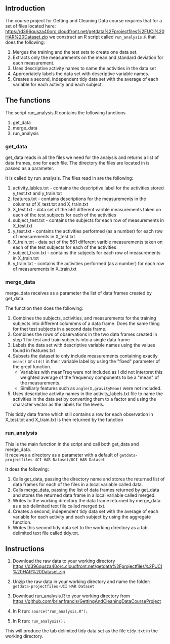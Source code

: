 ## Introduction

The course project for Getting and Cleaning Data course
requires that for a set of files located here:
https://d396qusza40orc.cloudfront.net/getdata%2Fprojectfiles%2FUCI%20HAR%20Dataset.zip 
we construct an R script called `run_analysis.R` that does the following:

1. Merges the training and the test sets to create one data set.
2. Extracts only the measurements on the mean and standard deviation for each measurement. 
3. Uses descriptive activity names to name the activities in the data set
4. Appropriately labels the data set with descriptive variable names. 
5. Creates a second, independent tidy data set with the average of each variable for each activity and each subject. 

## The functions

The script run_analysis.R contains the following functions

1.  get_data
2.  merge_data
3.  run_analysis

### get_data

get_data reads in all the files we need for the analysis and returns a list of data frames, one for each file.
The directory the files are located in is passed as a parameter.

It is called by run_analysis.  The files read in are the following:

1. activity_lables.txt - contains the descriptive label for the activities stored y_test.txt and y_train.txt
2. features.txt - contains descriptions for the measurements in the columns of X_test.txt and X_train.txt
3. X_test.txt - data set of the 561 different varible measurements taken on each of the test subjects for each of the activities
4. subject_test.txt -  contains the subjects for each row of measurements in X_test.txt
5. y_test.txt - contains the activities performed (as a number) for each row of measurements in X_test.txt
6. X_train.txt - data set of the 561 different varible measurements taken on each of the test subjects for each of the activities
7. subject_train.txt -  contains the subjects for each row of measurements in X_train.txt
8. y_train.txt - contains the activities performed (as a number) for each row of measurements in X_train.txt



### merge_data

merge_data receives as a parameter the list of data frames created by get_data.

The function then does the following:

1. Combines the subjects, activities, and measurements for the training subjects into different colummns of a data frame.
Does the same thing for thet test subjects in a second data frame.
2. Combines the rows of observations in the two data frames created in step 1 for test and train subjects into a single data frame
3. Labels the data set with descriptive variable names using the values found in features.txt
4. Subsets the dataset to only include measurements containing exactly `mean()` or `std()` in their variable label by using the "fixed" parameter of the grepl function.
	* Variables with meanFreq were not included as I did not interpret this weighted average of the frequency components to be a "mean" of the measurements.
	* Similiarly features such as `angle(X,gravityMean)` were not included.
5. Uses descriptive activity names in the activity_labels.txt file to name the activities in the data set by converting them to a factor and using the character vector as the labels for the levels.

This tiddy data frame which still contains a row for each observation in X_test.txt and X_train.txt is then returned by the function

### run_analysis

This is the main function in the script and call both get_data and merge_data.  
It receives a directory as a parameter with a default of `getdata-projectfiles-UCI HAR Dataset/UCI HAR Dataset`

It does the following:

1. Calls get_data, passing the directory name and stores the returned list of data frames for each of the files in a local variable called data.
2. Calls merge_data, passing the list of data frames returned by get_data and stores the returned data frame in a local variable called merged.
3. Writes to the working directory the data frame returned by merge_data as a tab delimited text file called merged.txt.
4. Creates a second, independent tidy data set with the average of each variable for each activity and each subject by using the aggregate function.
5. Writes this second tidy data set to the working directory as a tab delimited text file called tidy.txt.


## Instructions

1. Download the raw data to your working directory https://d396qusza40orc.cloudfront.net/getdata%2Fprojectfiles%2FUCI%20HAR%20Dataset.zip 

2. Unzip the raw data in your working directory and name the folder: `getdata-projectfiles-UCI HAR Dataset`

3. Download run_analysis.R to your working directory from https://github.com/brianfrancis/GettingAndCleaningDataCourseProject

4. In R run: `source("run_analysis.R");`

5. In R run: `run_analysis();`

This will produce the tab delimited tidy data set as the file `tidy.txt` in the working directory.